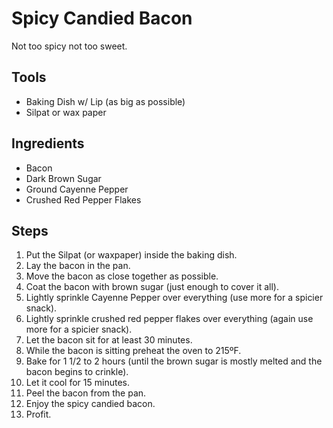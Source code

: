 # Spicy Candied Bacon

Not too spicy not too sweet.

## Tools

- Baking Dish w/ Lip (as big as possible)
- Silpat or wax paper

## Ingredients

- Bacon
- Dark Brown Sugar
- Ground Cayenne Pepper
- Crushed Red Pepper Flakes

## Steps

1. Put the Silpat (or waxpaper) inside the baking dish.
2. Lay the bacon in the pan.
3. Move the bacon as close together as possible.
4. Coat the bacon with brown sugar (just enough to cover it all).
5. Lightly sprinkle Cayenne Pepper over everything (use more for a spicier snack).
6. Lightly sprinkle crushed red pepper flakes over everything (again use more for a spicier snack).
7. Let the bacon sit for at least 30 minutes.
8. While the bacon is sitting preheat the oven to 215ºF.
9. Bake for 1 1/2 to 2 hours (until the brown sugar is mostly melted and the bacon begins to crinkle).
10. Let it cool for 15 minutes.
11. Peel the bacon from the pan.
12. Enjoy the spicy candied bacon.
13. Profit.
